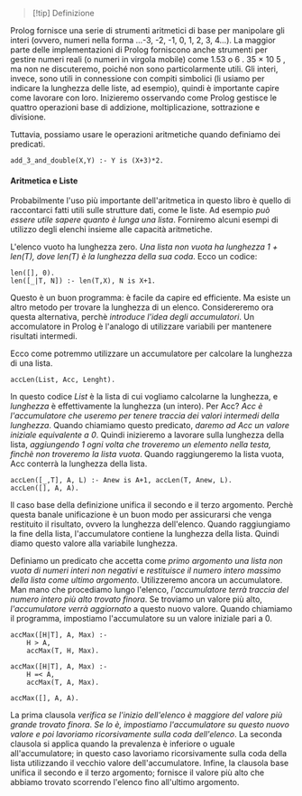 > [!tip] Definizione
> 
Prolog fornisce una serie di strumenti aritmetici di base per manipolare gli interi (ovvero, numeri nella forma ...-3, -2, -1, 0, 1, 2, 3, 4...). La maggior parte delle implementazioni di Prolog forniscono anche strumenti per gestire numeri reali (o numeri in virgola mobile) come 1.53 o 6 . 35 × 10 5 , ma non ne discuteremo, poiché non sono particolarmente utili. Gli interi, invece, sono utili in connessione con compiti simbolici (li usiamo per indicare la lunghezza delle liste, ad esempio), quindi è importante capire come lavorare con loro. Inizieremo osservando come Prolog gestisce le quattro operazioni base di addizione, moltiplicazione, sottrazione e divisione.


Tuttavia, possiamo usare le operazioni aritmetiche quando definiamo dei predicati.
```
add_3_and_double(X,Y) :- Y is (X+3)*2.
```


#### Aritmetica e Liste
Probabilmente l'uso più importante dell'aritmetica in questo libro è quello di raccontarci fatti utili sulle strutture dati, come le liste. Ad esempio *può essere utile sapere quanto è lunga una lista*. Forniremo alcuni esempi di utilizzo degli elenchi insieme alle capacità aritmetiche.

L'elenco vuoto ha lunghezza zero. *Una lista non vuota ha lunghezza 1 + len(T), dove len(T) è la lunghezza della sua coda*. 
Ecco un codice:
```
len([], 0).
len([_|T, N]) :- len(T,X), N is X+1.
```

Questo è un buon programma: è facile da capire ed efficiente. Ma esiste un altro metodo per trovare la lunghezza di un elenco. Considereremo ora questa alternativa, perchè *introduce l'idea degli accumulatori*. Un accomulatore in Prolog è l'analogo di utilizzare variabili per mantenere risultati intermedi.

Ecco come potremmo utilizzare un accumulatore per calcolare la lunghezza di una lista.
```
accLen(List, Acc, Lenght).
```

In questo codice *List* è la lista di cui vogliamo calcolarne la lunghezza, e *lunghezza* è effettivamente la lunghezza (un intero). Per Acc? *Acc è l'accumulatore che useremo per tenere traccia dei valori intermedi della lunghezza*. Quando chiamiamo questo predicato, *daremo ad Acc un valore iniziale equivalente a 0*. Quindi inizieremo a lavorare sulla lunghezza della lista, *aggiungendo 1 ogni volta che troveremo un elemento nella testa, finchè non troveremo la lista vuota*. Quando raggiungeremo la lista vuota, Acc conterrà la lunghezza della lista.

```
accLen([_,T], A, L) :- Anew is A+1, accLen(T, Anew, L).
accLen([], A, A).
```

Il caso base della definizione unifica il secondo e il terzo argomento. Perchè questa banale unificazione è un buon modo per assicurarsi che venga restituito il risultato, ovvero la lunghezza dell'elenco. Quando raggiungiamo la fine della lista, l'accumulatore contiene la lunghezza della lista. Quindi diamo questo valore alla variabile lunghezza.

Definiamo un predicato che accetta come *primo argomento una lista non vuota di numeri interi non negativi* e *restituisce il numero intero massimo della lista come ultimo argomento*. Utilizzeremo ancora un accumulatore. Man mano che procediamo lungo l'elenco, *l'accumulatore terrà traccia del numero intero più alto trovato finora*. Se troviamo un valore più alto, *l'accumulatore verrà aggiornato* a questo nuovo valore. Quando chiamiamo il programma, impostiamo l'accumulatore su un valore iniziale pari a 0.

```
accMax([H|T], A, Max) :-
	H > A,
	accMax(T, H, Max).

accMax([H|T], A, Max) :-
	H =< A,
	accMax(T, A, Max).

accMax([], A, A).
```

La prima clausola *verifica se l'inizio dell'elenco è maggiore del valore più grande trovato finora*. *Se lo è, impostiamo l'accumulatore su questo nuovo valore e poi lavoriamo ricorsivamente sulla coda dell'elenco*. La seconda clausola si applica quando la prevalenza è inferiore o uguale all'accumulatore; in questo caso lavoriamo ricorsivamente sulla coda della lista utilizzando il vecchio valore dell'accumulatore. Infine, la clausola base unifica il secondo e il terzo argomento; fornisce il valore più alto che abbiamo trovato scorrendo l'elenco fino all'ultimo argomento.